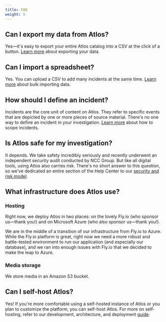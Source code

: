 ```yaml
---
title: FAQ
weight: 5
---
```


## Can I export my data from Atlos?
Yes—it's easy to export your entire Atlos catalog into a CSV at the click of a button. [Learn more](/investigations/import-and-export-data/#how-to-export-data) about exporting your data.

## Can I import a spreadsheet?
Yes. You can upload a CSV to add many incidents at the same time. [Learn more](/investigations/import-and-export-data/#how-to-import-data) about bulk importing data.  

## How should I define an incident? 
Incidents are the core unit of content on Atlos. They refer to specific events that are depicted by one or more pieces of source material. There's no one way to define an incident in your investigation. [Learn more](/incidents/incidents/#incidents-are-the-atoms-of-atlos) about how to scope incidents. 

## Is Atlos safe for my investigation?
It depends. We take safety incredibly seriously and recently underwent an independent security audit conducted by NCC Group. But like all digital tools, using Atlos also carries risk. There's no short answer to this question, so we've dedicated an entire section of the Help Center to our [security and risk model](/safety-and-security/risk-model/). 

## What infrastructure does Atlos use? 
### Hosting
Right now, we deploy Atlos in two places: on the lovely Fly.io (who sponsor us—thank you!) and on Microsoft Azure (who also sponsor us—thank you!).

We are in the middle of a transition of our infrastructure from Fly.io to Azure. While the Fly.io platform is great, right now we need a more robust and battle-tested environment to run our application (and especially our database), and we ran into enough issues with Fly.io that we decided to make the leap to Azure.

### Media storage
We store media in an Amazon S3 bucket. 

## Can I self-host Atlos?
Yes! If you're more comfortable using a self-hosted instance of Atlos or you plan to customize the platform, you can self-host Atlos. For more on self-hosting, refer to our development, architecture, and deployment [guide](https://github.com/atlosdotorg/atlos/blob/main/platform/README.md).








